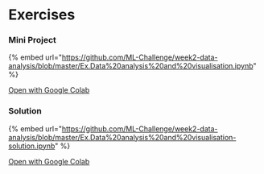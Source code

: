 # Exercises

### Mini Project

{% embed url="https://github.com/ML-Challenge/week2-data-analysis/blob/master/Ex.Data%20analysis%20and%20visualisation.ipynb" %}

[Open with Google Colab](https://colab.research.google.com/github/ML-Challenge/week2-data-analysis/blob/master/Ex.Data%20analysis%20and%20visualisation.ipynb)

### Solution

{% embed url="https://github.com/ML-Challenge/week2-data-analysis/blob/master/Ex.Data%20analysis%20and%20visualisation-solution.ipynb" %}

[Open with Google Colab](https://colab.research.google.com/github/ML-Challenge/week2-data-analysis/blob/master/Ex.Data%20analysis%20and%20visualisation-solution.ipynb)

